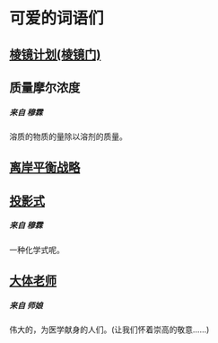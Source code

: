 # 可爱的词语们

## [棱镜计划(棱镜门)](https://baike.baidu.com/item/%E6%A3%B1%E9%95%9C%E9%97%A8/6006333?fromtitle=%E6%A3%B1%E9%95%9C%E8%AE%A1%E5%88%92&fromid=6037803&fr=aladdin)

## 质量摩尔浓度  
##### 来自 穆霖

溶质的物质的量除以溶剂的质量。

## [离岸平衡战略](https://zhuanlan.zhihu.com/p/24892676?utm_id=0)

## [投影式](https://baike.baidu.com/item/%E8%B4%B9%E6%AD%87%E5%B0%94%E6%8A%95%E5%BD%B1%E5%BC%8F/6147369)
##### 来自 穆霖

一种化学式呢。

## [大体老师](https://baike.baidu.com/item/%E5%A4%A7%E4%BD%93%E8%80%81%E5%B8%88?timestamp=1668409718190&fromModule=search_box)
##### 来自 师娘

伟大的，为医学献身的人们。(让我们怀着崇高的敬意……)
